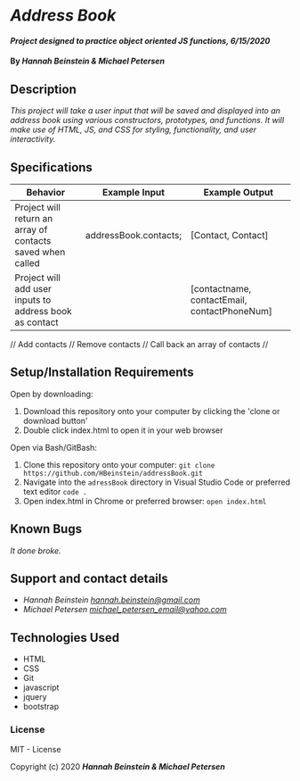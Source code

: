 # _Address Book_

#### _Project designed to practice object oriented JS functions, 6/15/2020_

#### By _**Hannah Beinstein & Michael Petersen**_

## Description

_This project will take a user input that will be saved and displayed into an address book using various constructors, prototypes, and functions. It will make use of HTML, JS, and CSS for styling, functionality, and user interactivity._

## Specifications

|   Behavior     |    Example Input      |      Example Output        |
|----------------|-----------------------|----------------------------|
|Project will return an array of contacts saved when called | addressBook.contacts; | [Contact, Contact] |
|Project will add user inputs to address book as contact|  | [contactname, contactEmail, contactPhoneNum] |

// Add contacts
// Remove contacts
// Call back an array of contacts
//

## Setup/Installation Requirements

Open by downloading:
1. Download this repository onto your computer by clicking the 'clone or download button'
2. Double click index.html to open it in your web browser

Open via Bash/GitBash:
1. Clone this repository onto your computer:
`git clone https://github.com/HBeinstein/addressBook.git`
2. Navigate into the `adressBook` directory in Visual Studio Code or preferred text editor
`code .`
3. Open index.html in Chrome or preferred browser:
`open index.html`



## Known Bugs

_It done broke._

## Support and contact details

* _Hannah Beinstein <hannah.beinstein@gmail.com>_
* _Michael Petersen <michael_petersen_email@yahoo.com>_

## Technologies Used

* HTML
* CSS
* Git
* javascript
* jquery
* bootstrap

### License

MIT - License

Copyright (c) 2020 **_Hannah Beinstein & Michael Petersen_**
